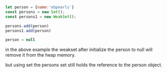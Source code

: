 ```js

let person = {name:'ebpearls'}
const persons = new Set();
const persons1 = new WeakSet();

persons.add(person)
persons1.add(person)

person = null
```

in the above example the weakset after initialize the person to null will remove it from the heap memory.

but using set the persons set still holds the reference to the person object.